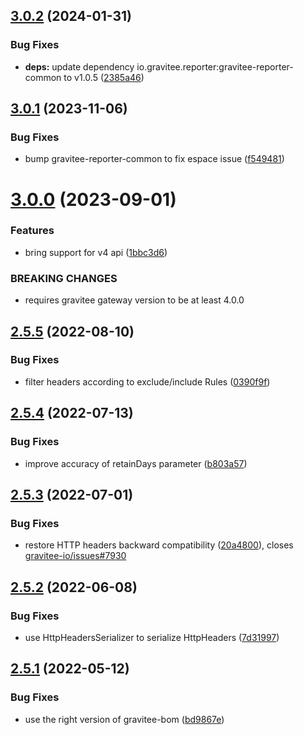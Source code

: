 ## [3.0.2](https://github.com/gravitee-io/gravitee-reporter-file/compare/3.0.1...3.0.2) (2024-01-31)


### Bug Fixes

* **deps:** update dependency io.gravitee.reporter:gravitee-reporter-common to v1.0.5 ([2385a46](https://github.com/gravitee-io/gravitee-reporter-file/commit/2385a467c06ae14d1646e5ee266b35e711579d88))

## [3.0.1](https://github.com/gravitee-io/gravitee-reporter-file/compare/3.0.0...3.0.1) (2023-11-06)


### Bug Fixes

* bump gravitee-reporter-common to fix espace issue ([f549481](https://github.com/gravitee-io/gravitee-reporter-file/commit/f5494812a5e1fa43f5307670cdf4d00c22133ade))

# [3.0.0](https://github.com/gravitee-io/gravitee-reporter-file/compare/2.5.5...3.0.0) (2023-09-01)


### Features

* bring support for v4 api ([1bbc3d6](https://github.com/gravitee-io/gravitee-reporter-file/commit/1bbc3d65375d1c194e70a8116ae399ac5555a0a7))


### BREAKING CHANGES

* requires gravitee gateway version to be at least 4.0.0

## [2.5.5](https://github.com/gravitee-io/gravitee-reporter-file/compare/2.5.4...2.5.5) (2022-08-10)


### Bug Fixes

* filter headers according to exclude/include Rules ([0390f9f](https://github.com/gravitee-io/gravitee-reporter-file/commit/0390f9f61620755f4f6f5c1f8ca384135f642882))

## [2.5.4](https://github.com/gravitee-io/gravitee-reporter-file/compare/2.5.3...2.5.4) (2022-07-13)


### Bug Fixes

* improve accuracy of retainDays parameter ([b803a57](https://github.com/gravitee-io/gravitee-reporter-file/commit/b803a57226847626b665ff7688985274bec3f5f1))

## [2.5.3](https://github.com/gravitee-io/gravitee-reporter-file/compare/2.5.2...2.5.3) (2022-07-01)


### Bug Fixes

* restore HTTP headers backward compatibility ([20a4800](https://github.com/gravitee-io/gravitee-reporter-file/commit/20a480016a9544b203c5755970b95880fac0691d)), closes [gravitee-io/issues#7930](https://github.com/gravitee-io/issues/issues/7930)

## [2.5.2](https://github.com/gravitee-io/gravitee-reporter-file/compare/2.5.1...2.5.2) (2022-06-08)


### Bug Fixes

* use HttpHeadersSerializer to serialize HttpHeaders ([7d31997](https://github.com/gravitee-io/gravitee-reporter-file/commit/7d31997ef60909ef022a0d7a35653d043b1734cf))

## [2.5.1](https://github.com/gravitee-io/gravitee-reporter-file/compare/2.5.0...2.5.1) (2022-05-12)


### Bug Fixes

* use the right version of gravitee-bom ([bd9867e](https://github.com/gravitee-io/gravitee-reporter-file/commit/bd9867e967acf4ad098665b8ce46f06f29a9b30e))
